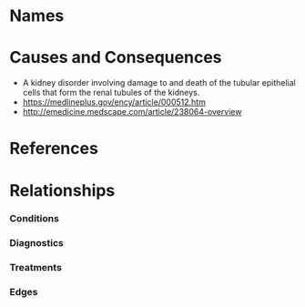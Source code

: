 # Names

# Causes and Consequences

- A kidney disorder involving damage to and death of the tubular epithelial cells that form the renal tubules of the kidneys.
- https://medlineplus.gov/ency/article/000512.htm
- http://emedicine.medscape.com/article/238064-overview

# References

# Relationships

### Conditions

### Diagnostics

### Treatments

### Edges